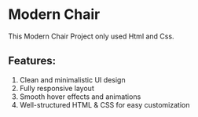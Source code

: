 # Modern Chair

This Modern Chair Project only used Html and Css.

## Features:
1. Clean and minimalistic UI design
2. Fully responsive layout
3. Smooth hover effects and animations
4. Well-structured HTML & CSS for easy customization
